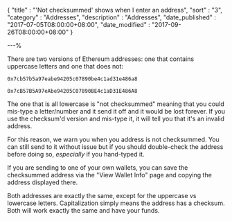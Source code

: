 {
"title"       : "'Not checksummed' shows when I enter an address",
"sort"        : "3",
"category"    : "Addresses",
"description" : "Addresses",
"date_published" : "2017-07-05T08:00:00+08:00",
"date_modified"  : "2017-09-26T08:00:00+08:00"
}

---%


There are two versions of Ethereum addresses: one that contains uppercase letters and one that does not:

`0x7cb57b5a97eabe94205c07890be4c1ad31e486a8`

`0x7cB57B5A97eAbe94205C07890BE4c1aD31E486A8`

The one that is all lowercase is "not checksummed" meaning that you could mis-type a letter/number and it send it off and it would be lost forever. If you use the checksum'd version and mis-type it, it will tell you that it's an invalid address.

For this reason, we warn you when you address is not checksummed. You can still send to it without issue but if you should double-check the address before doing so, *especially* if you hand-typed it.

If you are sending to one of your own wallets, you can save the checksummed address via the "View Wallet Info" page and copying the address displayed there.

Both addresses are exactly the same, except for the uppercase vs lowercase letters. Capitalization simply means the address has a checksum. Both will work exactly the same and have your funds.
